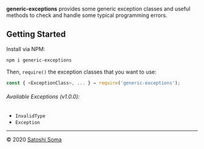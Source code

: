 **generic-exceptions** provides some generic exception classes and useful methods to check and handle some typical programming errors.

## Getting Started
Install via NPM:
```sh
npm i generic-exceptions
```

Then, `require()` the exception classes that you want to use:

```js
const { <ExceptionClass>, ... } = require('generic-exceptions');
```

###### Available Exceptions (v1.0.0):

- `InvalidType`
- `Exception`

---

&copy; 2020 [Satoshi Soma](https://amekusa.com)
